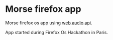 # Morse firefox app

Morse firefox os app using [web audio api](https://developer.mozilla.org/en-US/docs/Web/API/Web_Audio_API).

App started during Firefox Os Hackathon in Paris.
